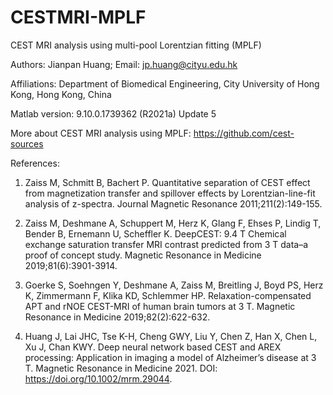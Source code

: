 # CESTMRI-MPLF

CEST MRI analysis using multi-pool Lorentzian fitting (MPLF)  

Authors: Jianpan Huang;      Email: jp.huang@cityu.edu.hk

Affiliations: Department of Biomedical Engineering, City University of Hong Kong, Hong Kong, China

Matlab version: 9.10.0.1739362 (R2021a) Update 5

More about CEST MRI analysis using MPLF: https://github.com/cest-sources

References: 

1. Zaiss M, Schmitt B, Bachert P. Quantitative separation of CEST effect from magnetization transfer and spillover effects by Lorentzian-line-fit analysis of z-spectra. Journal Magnetic Resonance 2011;211(2):149-155.

2. Zaiss M, Deshmane A, Schuppert M, Herz K, Glang F, Ehses P, Lindig T, Bender B, Ernemann U, Scheffler K. DeepCEST: 9.4 T Chemical exchange saturation transfer MRI contrast predicted from 3 T data–a proof of concept study. Magnetic Resonance in Medicine 2019;81(6):3901-3914.

3. Goerke S, Soehngen Y, Deshmane A, Zaiss M, Breitling J, Boyd PS, Herz K, Zimmermann F, Klika KD, Schlemmer HP. Relaxation-compensated APT and rNOE CEST-MRI of human brain tumors at 3 T. Magnetic Resonance in Medicine 2019;82(2):622-632.

4. Huang J, Lai JHC, Tse K-H, Cheng GWY, Liu Y, Chen Z, Han X, Chen L, Xu J, Chan KWY. Deep neural network based CEST and AREX processing: Application in imaging a model of Alzheimer’s disease at 3 T. Magnetic Resonance in Medicine 2021. DOI: https://doi.org/10.1002/mrm.29044.

